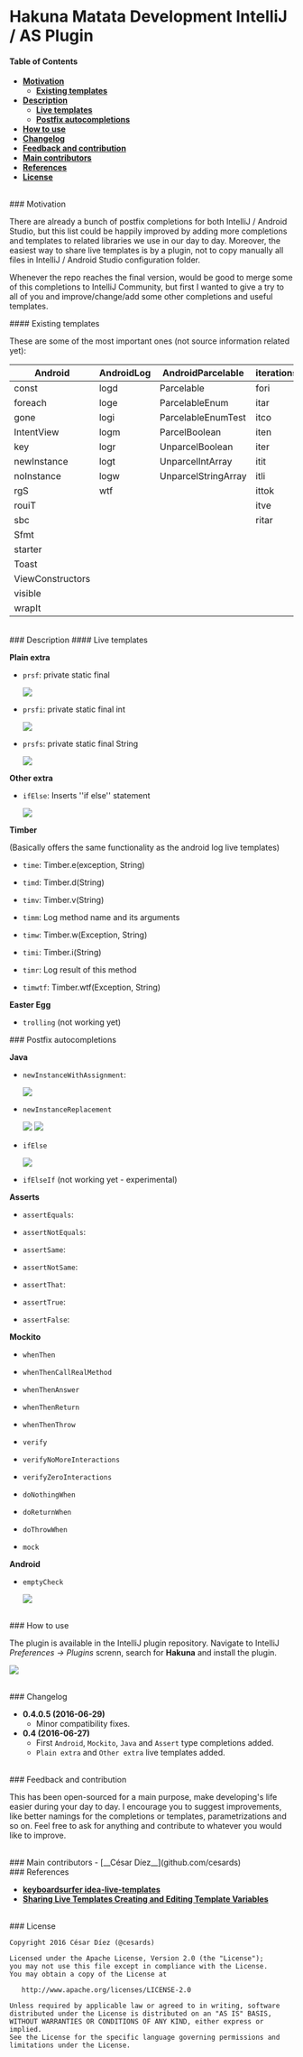 # Hakuna Matata Development IntelliJ / AS Plugin

#### Table of Contents

- <a href="#motivation">__Motivation__</a>
  - <a href="#existing_templates">__Existing templates__</a>
- <a href="#description">__Description__</a>
    - <a href="#live_templates">__Live templates__</a>
    - <a href="#postfix_autocompletions">__Postfix autocompletions__</a>
- <a href="#how_to">__How to use__</a>
- <a href="#changelog">__Changelog__</a>
- <a href="#feedback_contribution">__Feedback and contribution__</a>
- <a href="#main_contributors">__Main contributors__</a>
- <a href="#references">__References__</a>
- <a href="#license">__License__</a>

<br>

<a name="motivation">
### Motivation

There are already a bunch of postfix completions for both IntelliJ / Android Studio, but this list could be
happily improved by adding more completions and templates to related libraries we use in our day to day. Moreover, the
easiest way to share live templates is by a plugin, not to copy manually all files in IntelliJ / Android Studio
configuration folder.

Whenever the repo reaches the final version, would be good to merge some of this completions to IntelliJ Community, but
first I wanted to give a try to all of you and improve/change/add some other completions and useful templates.

<a name="existing_templates">
#### Existing templates

These are some of the most important ones (not source information related yet):

| Android           | AndroidLog | AndroidParcelable      | iterations | other | output | plain |
| ----------------- | ---------- | ---------------------- | ---------- | ----- | ------ | ----- |
| const             | logd       | Parcelable             | fori       | geti  | serr   | psf   |
| foreach           | loge       | ParcelableEnum         | itar       | ifn   | souf   | psfi  |
| gone              | logi       | ParcelableEnumTest     | itco       | inn   | sout   | psfs  |
| IntentView        | logm       | ParcelBoolean          | iten       | inst  | soutm  | St    |
| key               | logr       | UnparcelBoolean        | iter       | lazy  | soutp  | thr   |
| newInstance       | logt       | UnparcelIntArray       | itit       | last  | soutv  |       |
| noInstance        | logw       | UnparcelStringArray    | itli       | mn    |
| rgS               | wtf        |                        | ittok      | mx    |
| rouiT             |            |                        | itve       | psvm  |
| sbc               |            |                        | ritar      | toar  |
| Sfmt              |            |
| starter           |            |
| Toast             |            |
| ViewConstructors  |            |
| visible           |
| wrapIt            |

<br>

<a name="description">
### Description

<a name="live_templates">
#### Live templates

__Plain extra__

- `prsf`: private static final

    ![](art/prsf.gif)

- `prsfi`: private static final int

    ![](art/prsfi.gif)

- `prsfs`: private static final String

    ![](art/prsfs.gif)

__Other extra__

- `ifElse`: Inserts ''if else'' statement

    ![](art/ifElse.gif)

__Timber__

(Basically offers the same functionality as the android log live templates)

- `time`: Timber.e(exception, String)

- `timd`: Timber.d(String)

- `timv`: Timber.v(String)

- `timm`: Log method name and its arguments

- `timw`: Timber.w(Exception, String)

- `timi`: Timber.i(String)

- `timr`: Log result of this method

- `timwtf`: Timber.wtf(Exception, String)

__Easter Egg__

- `trolling` (not working yet)

<a name="postfix_autocompletions">
### Postfix autocompletions

__Java__

- `newInstanceWithAssignment`:

  ![](art/newInstanceWithAssignment.gif)

- `newInstanceReplacement`

  ![](art/newInstanceReplacement.gif)
  ![](art/newInstanceReplacement-class.gif)

- `ifElse`

  ![](art/ifElse-postfix.gif)

- `ifElseIf` (not working yet - experimental)

__Asserts__

- `assertEquals`:

- `assertNotEquals`:

- `assertSame`:

- `assertNotSame`:

- `assertThat`:

- `assertTrue`:

- `assertFalse`:

__Mockito__

- `whenThen`

- `whenThenCallRealMethod`

- `whenThenAnswer`

- `whenThenReturn`

- `whenThenThrow`

- `verify`

- `verifyNoMoreInteractions`

- `verifyZeroInteractions`

- `doNothingWhen`

- `doReturnWhen`

- `doThrowWhen`

- `mock`

__Android__

- `emptyCheck`

  ![](art/emptyCheck.gif)


<br>

<a name="how_to">
### How to use

The plugin is available in the IntelliJ plugin repository. Navigate to IntelliJ _Preferences -> Plugins_ screnn, search for __Hakuna__ and install the plugin.

![](art/how-to.png)

<br>

<a name="changelog">
### Changelog

- __0.4.0.5 (2016-06-29)__
  - Minor compatibility fixes.
- __0.4 (2016-06-27)__
  - First `Android`, `Mockito`, `Java` and `Assert` type completions added.
  - `Plain extra` and `Other extra` live templates added.

<br>

<a name="feedback_contribution">
### Feedback and contribution

This has been open-sourced for a main purpose, make developing's life easier during your day to day. I encourage you to suggest improvements, like better namings for the completions or templates, parametrizations and so on. Feel free to ask for anything and contribute to whatever you would like to improve.

<br>

<a name="main_contributors">
### Main contributors
- [__César Díez__](github.com/cesards)

<br>

<a name="references">
### References

- [__keyboardsurfer idea-live-templates__](https://github.com/keyboardsurfer/idea-live-templates)
- [__Sharing Live Templates Creating and Editing Template Variables__](https://www.jetbrains.com/help/idea/2016.1/creating-and-editing-template-variables.html)

<br>

<a name="license">
### License

    Copyright 2016 César Díez (@cesards)

    Licensed under the Apache License, Version 2.0 (the "License");
    you may not use this file except in compliance with the License.
    You may obtain a copy of the License at

       http://www.apache.org/licenses/LICENSE-2.0

    Unless required by applicable law or agreed to in writing, software
    distributed under the License is distributed on an "AS IS" BASIS,
    WITHOUT WARRANTIES OR CONDITIONS OF ANY KIND, either express or implied.
    See the License for the specific language governing permissions and
    limitations under the License.
